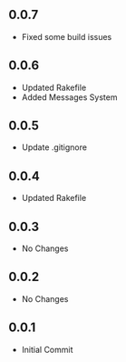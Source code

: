 
## 0.0.7
 * Fixed some build issues

## 0.0.6
 * Updated Rakefile
 * Added Messages System

## 0.0.5
 * Update .gitignore

## 0.0.4
 * Updated Rakefile

## 0.0.3
 * No Changes

## 0.0.2
 * No Changes

## 0.0.1
 * Initial Commit
